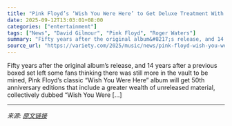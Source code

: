 ```yaml
---
title: "Pink Floyd’s ‘Wish You Were Here’ to Get Deluxe Treatment With 50th Anniversary Editions This Fall"
date: 2025-09-12T13:03:01+08:00
categories: ["entertainment"]
tags: ["News", "David Gilmour", "Pink Floyd", "Roger Waters"]
summary: "Fifty years after the original album&#8217;s release, and 14 years after a previous boxed set left some fans thinking there was still more in the vault to be mined, Pink Floyd&#8217;s classic &#8220;W"
source_url: "https://variety.com/2025/music/news/pink-floyd-wish-you-were-here-deluxe-boxed-set-1236515954/"
---
```


Fifty years after the original album&#8217;s release, and 14 years after a previous boxed set left some fans thinking there was still more in the vault to be mined, Pink Floyd&#8217;s classic &#8220;Wish You Were Here&#8221; album will get 50th anniversary editions that include a greater wealth of unreleased material, collectively dubbed &#8220;Wish You Were [&#8230;]

---

*来源: [原文链接](https://variety.com/2025/music/news/pink-floyd-wish-you-were-here-deluxe-boxed-set-1236515954/)*
